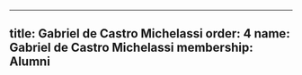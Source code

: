 ---
  title: Gabriel de Castro Michelassi
  order: 4
  name: Gabriel de Castro Michelassi
  membership: Alumni
  ---
  